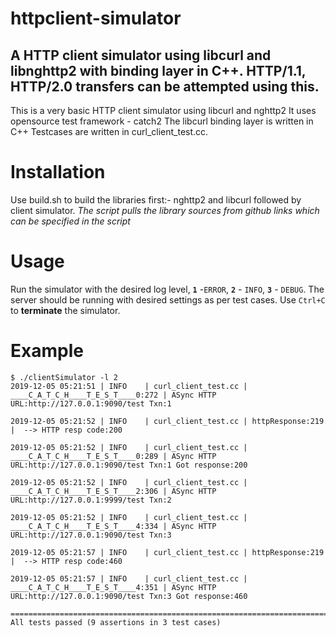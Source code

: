# httpclient-simulator
A HTTP client simulator using libcurl and libnghttp2 with binding layer in C++. HTTP/1.1, HTTP/2.0 transfers can be attempted using this.
-----------------------------------------------------------------------------------------------------------------------------------

This is a very basic HTTP client simulator using libcurl and nghttp2
It uses opensource test framework - catch2
The libcurl binding layer is written in C++
Testcases are written in curl_client_test.cc.


# Installation
Use build.sh to build the libraries first:- nghttp2 and libcurl followed by client simulator.
*The script pulls the library sources from github links which can be specified in the script*


# Usage
Run the simulator with the desired log level, **`1`** -`ERROR`, **`2`** - `INFO`, **`3`** - `DEBUG`.
The server should be running with desired settings as per test cases.
Use `Ctrl+C` to **terminate** the simulator.


# Example
```
$ ./clientSimulator -l 2
2019-12-05 05:21:51 | INFO    | curl_client_test.cc | ____C_A_T_C_H____T_E_S_T____0:272 | ASync HTTP URL:http://127.0.0.1:9090/test Txn:1

2019-12-05 05:21:52 | INFO    | curl_client_test.cc | httpResponse:219 |  --> HTTP resp code:200

2019-12-05 05:21:52 | INFO    | curl_client_test.cc | ____C_A_T_C_H____T_E_S_T____0:289 | ASync HTTP URL:http://127.0.0.1:9090/test Txn:1 Got response:200

2019-12-05 05:21:52 | INFO    | curl_client_test.cc | ____C_A_T_C_H____T_E_S_T____2:306 | ASync HTTP URL:http://127.0.0.1:9999/test Txn:2

2019-12-05 05:21:52 | INFO    | curl_client_test.cc | ____C_A_T_C_H____T_E_S_T____4:334 | ASync HTTP URL:http://127.0.0.1:9090/test Txn:3

2019-12-05 05:21:57 | INFO    | curl_client_test.cc | httpResponse:219 |  --> HTTP resp code:460

2019-12-05 05:21:57 | INFO    | curl_client_test.cc | ____C_A_T_C_H____T_E_S_T____4:351 | ASync HTTP URL:http://127.0.0.1:9090/test Txn:3 Got response:460

===============================================================================
All tests passed (9 assertions in 3 test cases)
```

